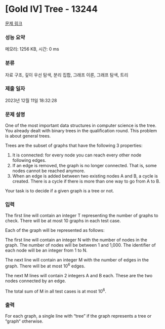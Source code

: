# [Gold IV] Tree - 13244 

[문제 링크](https://www.acmicpc.net/problem/13244) 

### 성능 요약

메모리: 1256 KB, 시간: 0 ms

### 분류

자료 구조, 깊이 우선 탐색, 분리 집합, 그래프 이론, 그래프 탐색, 트리

### 제출 일자

2023년 12월 11일 18:32:28

### 문제 설명

<p>One of the most important data structures in computer science is the tree. You already dealt with binary trees in the qualification round. This problem is about general trees.</p>

<p>Trees are the subset of graphs that have the following 3 properties:</p>

<ol>
	<li>It is connected: for every node you can reach every other node following edges.</li>
	<li>If an edge is removed, the graph is no longer connected. That is, some nodes cannot be reached anymore.</li>
	<li>When an edge is added between two existing nodes A and B, a cycle is created. There is a cycle if there is more than one way to go from A to B.</li>
</ol>

<p>Your task is to decide if a given graph is a tree or not.</p>

### 입력 

 <p>The first line will contain an integer T representing the number of graphs to check. There will be at most 10 graphs in each test case.</p>

<p>Each of the graph will be represented as follows:</p>

<p>The first line will contain an integer N with the number of nodes in the graph. The number of nodes will be between 1 and 1,000. The identifier of each node will be an integer from 1 to N. </p>

<p>The next line will contain an integer M with the number of edges in the graph. There will be at most 10<sup>6</sup> edges.</p>

<p>The next M lines will contain 2 integers A and B each. These are the two nodes connected by an edge.</p>

<p>The total sum of M in all test cases is at most 10<sup>6</sup>.</p>

### 출력 

 <p>For each graph, a single line with “tree” if the graph represents a tree or “graph“ otherwise.</p>

